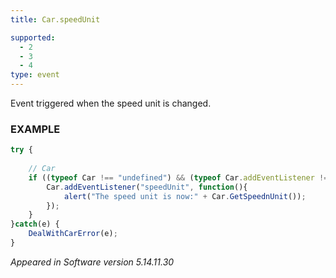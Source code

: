 ```yaml
---
title: Car.speedUnit

supported:
  - 2
  - 3
  - 4
type: event
---
```

Event triggered when the speed unit is changed.

### EXAMPLE

```javascript
try {
	
	// Car
	if ((typeof Car !== "undefined") && (typeof Car.addEventListener !== "undefined")) {
		Car.addEventListener("speedUnit", function(){
			alert("The speed unit is now:" + Car.GetSpeednUnit());
		});
	}
}catch(e) {
	DealWithCarError(e);
}
```

*Appeared in Software version 5.14.11.30*